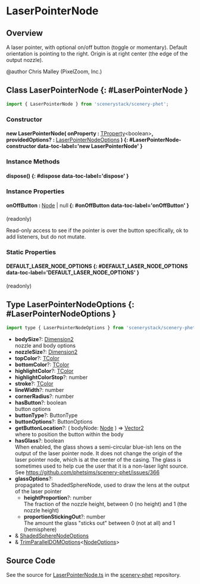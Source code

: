 # LaserPointerNode

## Overview

A laser pointer, with optional on/off button (toggle or momentary).
Default orientation is pointing to the right. Origin is at right center (the edge of the output nozzle).

@author Chris Malley (PixelZoom, Inc.)

## Class LaserPointerNode {: #LaserPointerNode }


```js
import { LaserPointerNode } from 'scenerystack/scenery-phet';
```
### Constructor

#### new LaserPointerNode( onProperty : <span style="font-weight: 400;">[TProperty](../axon/TProperty.md)&lt;<span style="color: hsla(calc(var(--md-hue) + 180deg),80%,40%,1);">boolean</span>&gt;</span>, providedOptions? : <span style="font-weight: 400;">[LaserPointerNodeOptions](../scenery-phet/LaserPointerNode.md#LaserPointerNodeOptions)</span> ) {: #LaserPointerNode-constructor data-toc-label='new LaserPointerNode' }

### Instance Methods

#### dispose() {: #dispose data-toc-label='dispose' }

### Instance Properties

#### onOffButton : <span style="font-weight: 400;">[Node](../scenery/Node.md) | <span style="color: hsla(calc(var(--md-hue) + 180deg),80%,40%,1);">null</span></span> {: #onOffButton data-toc-label='onOffButton' }

(readonly)

Read-only access to see if the pointer is over the button specifically, ok to add listeners, but do not mutate.

### Static Properties

#### DEFAULT_LASER_NODE_OPTIONS {: #DEFAULT_LASER_NODE_OPTIONS data-toc-label='DEFAULT_LASER_NODE_OPTIONS' }

(readonly)



## Type LaserPointerNodeOptions {: #LaserPointerNodeOptions }


```js
import type { LaserPointerNodeOptions } from 'scenerystack/scenery-phet';
```


- **bodySize**?: [Dimension2](../dot/Dimension2.md)
<br>  nozzle and body options
- **nozzleSize**?: [Dimension2](../dot/Dimension2.md)
- **topColor**?: [TColor](../scenery/TColor.md)
- **bottomColor**?: [TColor](../scenery/TColor.md)
- **highlightColor**?: [TColor](../scenery/TColor.md)
- **highlightColorStop**?: <span style="color: hsla(calc(var(--md-hue) + 180deg),80%,40%,1);">number</span>
- **stroke**?: [TColor](../scenery/TColor.md)
- **lineWidth**?: <span style="color: hsla(calc(var(--md-hue) + 180deg),80%,40%,1);">number</span>
- **cornerRadius**?: <span style="color: hsla(calc(var(--md-hue) + 180deg),80%,40%,1);">number</span>
- **hasButton**?: <span style="color: hsla(calc(var(--md-hue) + 180deg),80%,40%,1);">boolean</span>
<br>  button options
- **buttonType**?: ButtonType
- **buttonOptions**?: ButtonOptions
- **getButtonLocation**?: ( bodyNode: [Node](../scenery/Node.md) ) =&gt; [Vector2](../dot/Vector2.md)
<br>  where to position the button within the body
- **hasGlass**?: <span style="color: hsla(calc(var(--md-hue) + 180deg),80%,40%,1);">boolean</span>
<br>  When enabled, the glass shows a semi-circular blue-ish lens on the output of the laser pointer node.
  It does not change the origin of the laser pointer node, which is at the center of the casing.  The glass is
  sometimes used to help cue the user that it is a non-laser light source.
  See https://github.com/phetsims/scenery-phet/issues/366
- **glassOptions**?:
<br>  propagated to ShadedSphereNode, used to draw the lens at the output of the laser pointer
  - **heightProportion**?: <span style="color: hsla(calc(var(--md-hue) + 180deg),80%,40%,1);">number</span>
<br>    The fraction of the nozzle height, between 0 (no height) and 1 (the nozzle height)
  - **proportionStickingOut**?: <span style="color: hsla(calc(var(--md-hue) + 180deg),80%,40%,1);">number</span>
<br>    The amount the glass "sticks out" between 0 (not at all) and 1 (hemisphere)
- &amp; [ShadedSphereNodeOptions](../scenery-phet/ShadedSphereNode.md#ShadedSphereNodeOptions)
- &amp; [TrimParallelDOMOptions](../scenery/ParallelDOM.md#TrimParallelDOMOptions)&lt;[NodeOptions](../scenery/Node.md#NodeOptions)&gt;




## Source Code

See the source for [LaserPointerNode.ts](https://github.com/phetsims/scenery-phet/blob/main/js/LaserPointerNode.ts) in the [scenery-phet](https://github.com/phetsims/scenery-phet) repository.
